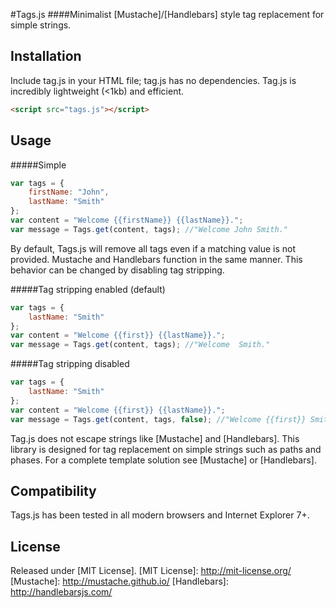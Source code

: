 #Tags.js
####Minimalist [Mustache]/[Handlebars] style tag replacement for simple strings.

Installation
------------

Include tag.js in your HTML file; tag.js has no dependencies. Tag.js is incredibly lightweight (<1kb) and efficient.

``` html
<script src="tags.js"></script>
```

Usage
-----
#####Simple
``` javascript
var tags = {
	firstName: "John",
	lastName: "Smith"
};
var content = "Welcome {{firstName}} {{lastName}}.";
var message = Tags.get(content, tags); //"Welcome John Smith."
```

By default, Tags.js will remove all tags even if a matching value is not provided. Mustache and Handlebars function in the same manner. This behavior can be changed by disabling tag stripping.

#####Tag stripping enabled (default)
``` javascript
var tags = {
	lastName: "Smith"
};
var content = "Welcome {{first}} {{lastName}}.";
var message = Tags.get(content, tags); //"Welcome  Smith."
```

#####Tag stripping disabled
``` javascript
var tags = {
	lastName: "Smith"
};
var content = "Welcome {{first}} {{lastName}}.";
var message = Tags.get(content, tags, false); //"Welcome {{first}} Smith."
```

Tag.js does not escape strings like [Mustache] and [Handlebars]. This library is designed for tag replacement on simple strings such as paths and phases. For a complete template solution see [Mustache] or [Handlebars].

Compatibility
-------------
Tags.js has been tested in all modern browsers and Internet Explorer 7+.

License
-------------
Released under [MIT License].
[MIT License]: http://mit-license.org/
[Mustache]: http://mustache.github.io/
[Handlebars]: http://handlebarsjs.com/